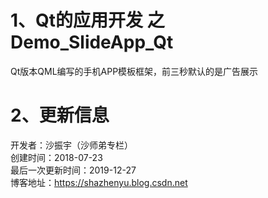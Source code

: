 # 1、Qt的应用开发 之 Demo_SlideApp_Qt
Qt版本QML编写的手机APP模板框架，前三秒默认的是广告展示
<BR/> 
# 2、更新信息
开发者：沙振宇（沙师弟专栏）<BR/>
创建时间：2018-07-23<BR/>
最后一次更新时间：2019-12-27<BR/>
博客地址：https://shazhenyu.blog.csdn.net <BR/>

